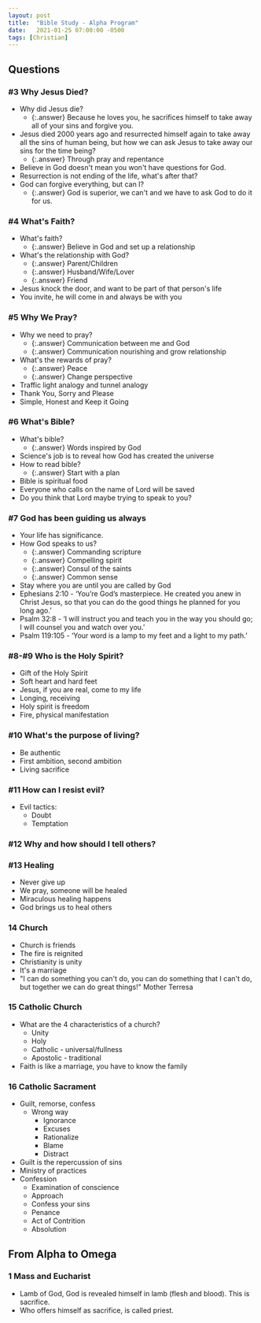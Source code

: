 ```yaml
---
layout: post
title:  "Bible Study - Alpha Program"
date:   2021-01-25 07:00:00 -0500
tags: [Christian]
---
```


## Questions

### #3 Why Jesus Died?

* Why did Jesus die?
  * {:.answer} Because he loves you, he sacrifices himself to take away all of your sins and forgive you.
* Jesus died 2000 years ago and resurrected himself again to take away all the sins of human being, but how we can ask Jesus to take away our sins for the time being?
  * {:.answer} Through pray and repentance
* Believe in God doesn't mean you won't have questions for God.
* Resurrection is not ending of the life, what's after that?
* God can forgive everything, but can I?
  * {:.answer} God is superior, we can't and we have to ask God to do it for us.

### #4 What's Faith?

* What's faith?
  * {:.answer} Believe in God and set up a relationship
* What's the relationship with God?
  * {:.answer} Parent/Children
  * {:.answer} Husband/Wife/Lover
  * {:.answer} Friend
* Jesus knock the door, and want to be part of that person's life
* You invite, he will come in and always be with you

### #5 Why We Pray?

* Why we need to pray?
  * {:.answer} Communication between me and God
  * {:.answer} Communication nourishing and grow relationship
* What's the rewards of pray?
  * {:.answer} Peace
  * {:.answer} Change perspective
* Traffic light analogy and tunnel analogy
* Thank You, Sorry and Please
* Simple, Honest and Keep it Going

### #6 What's Bible?

* What's bible?
  * {:.answer} Words inspired by God
* Science's job is to reveal how God has created the universe
* How to read bible?
  * {:.answer} Start with a plan
* Bible is spiritual food
* Everyone who calls on the name of Lord will be saved
* Do you think that Lord maybe trying to speak to you?

### #7 God has been guiding us always

* Your life has significance.
* How God speaks to us?
  * {:.answer} Commanding scripture
  * {:.answer} Compelling spirit
  * {:.answer} Consul of the saints
  * {:.answer} Common sense
* Stay where you are until you are called by God
* Ephesians 2:10 - ‘You’re God’s masterpiece. He created you anew in Christ Jesus, so that you can do the good things he planned for you long ago.’
* Psalm 32:8 - ‘I will instruct you and teach you in the way you should go; I will counsel you and watch over you.’
* Psalm 119:105 - ‘Your word is a lamp to my feet and a light to my path.’

### #8-#9 Who is the Holy Spirit?

* Gift of the Holy Spirit
* Soft heart and hard feet
* Jesus, if you are real, come to my life
* Longing, receiving
* Holy spirit is freedom
* Fire, physical manifestation

### #10 What's the purpose of living?

* Be authentic
* First ambition, second ambition
* Living sacrifice

### #11 How can I resist evil?

* Evil tactics:
  * Doubt
  * Temptation

### #12 Why and how should I tell others?

### #13 Healing

* Never give up
* We pray, someone will be healed
* Miraculous healing happens
* God brings us to heal others

### 14 Church

* Church is friends
* The fire is reignited
* Christianity is unity
* It's a marriage
* "I can do something you can't do, you can do something that I can't do, but together we can do great things!" Mother Terresa

### 15 Catholic Church

* What are the 4 characteristics of a church?
  * Unity
  * Holy
  * Catholic - universal/fullness
  * Apostolic - traditional
* Faith is like a marriage, you have to know the family

### 16 Catholic Sacrament

* Guilt, remorse, confess
  * Wrong way
    * Ignorance
    * Excuses
    * Rationalize
    * Blame
    * Distract
* Guilt is the repercussion of sins
* Ministry of practices
* Confession
  * Examination of conscience
  * Approach
  * Confess your sins
  * Penance
  * Act of Contrition
  * Absolution

## From Alpha to Omega

### 1 Mass and Eucharist

* Lamb of God, God is revealed himself in lamb (flesh and blood). This is sacrifice.
* Who offers himself as sacrifice, is called priest.
